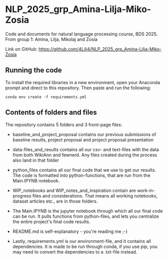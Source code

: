 # NLP_2025_grp_Amina-Lilja-Miko-Zosia
 Code and documents for natural language processing course, BDS 2025. From group 1: Amina, Lilja, Mikolaj and Zosia
 
 Link on GitHub: https://github.com/4Lili4/NLP_2025_grp_Amina-Lilja-Miko-Zosia

## Running the code
To install the required libraries in a new environment, open your Anaconda prompt and direct to this repository. Then paste and run the following:
```
conda env create -f requirements.yml
```

## Contents of folders and files
The repository contains 5 folders and 3 front-page files: 
 - baseline_and_project_proposal contains our previous submissions of baseline results, project proposal and project proposal presentation
 - data-files_and_results contains all our csv- and text-files with the data from both WikiAnn and fewnerd. Any files created during the process also land in that folder
 - python_files contains all our final code that we use to get our results. The code is formatted into python-functions, that are run from the Main.IPYNB notebook.
 - WIP_notebooks and WIP_notes_and_inspiration contain are work-in-progress files and considerations. That means all working notebooks, dataset articles etc., are in those folders.

 - The Main.IPYNB is the jupyter notebook through which all our final code can be run. It pulls functions from python-files, and lets you centralize the entire project's final code results.
 - README.md is self-explanatory - you're reading me ;-)
 - Lastly, requirements.yml is our environment-file, and it contains all dependencies. It is made to be run through conda, if you use pip, you may need to convert the dependencies to a .txt-file instead.
